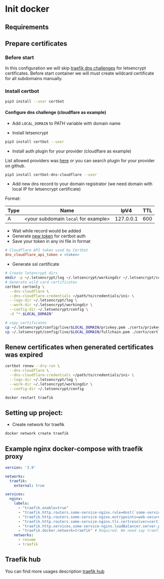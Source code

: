 # Init docker

## Requirements

## Prepare certificates

### Before start

In this configuration we will skip [traefik dns challenges](https://doc.traefik.io/traefik/user-guides/docker-compose/acme-dns/) for letsencrypt certificates.  Before start container we will must create wildcard certificate for all subdomains manually.

### Install certbot

```bash
pip3 install --user certbot
```

#### Configure dns challenge (cloudflare as example)

* Add `LOCAL_DOMAIN` to PATH variable with domain name

* Install letsencrypt

```bash
pip3 install certbot --user
```
* Install auth plugin for your provider (cloudflare as example)

List allowed providers was [here](https://letsencrypt.org/docs/client-options/) or you can search plugin for your provider on github.

```bash
pip3 install certbot-dns-cloudflare --user
```

* Add new dns record to your domain registrator (we need domain with local IP for letsencrypt certificate)

Format:

| Type | Name                                 | IpV4      | TTL |
|------|--------------------------------------|-----------|-----|
| A    | <your subdomain `local` for example> | 127.0.0.1 | 600 |

* Wait while record would be added
* Generate [new token](https://dash.cloudflare.com/?to=/:account/profile/api-tokens) for certbot auth
* Save your token in any ini file in format

```ini
# Cloudflare API token used by Certbot
dns_cloudflare_api_token = <token>
```

* Generate ssl certificate

```bash
# Create letencrypt dirs
mkdir -p ~/.letsencrypt/log ~/.letsencrypt/workingdir ~/.letsencrypt/config
# Generate wild card certificates
certbot certonly \
  --dns-cloudflare \
  --dns-cloudflare-credentials </path/to/credentials/ini> \
  --logs-dir ~/.letsencrypt/log \
  --work-dir ~/.letsencrypt/workingdir \
  --config-dir ~/.letsencrypt/config \
  -d "*.$LOCAL_DOMAIN"

# copy certificates
cp ~/.letsencrypt/config/live/$LOCAL_DOMAIN/privkey.pem ./certs/privkey.pem
cp ~/.letsencrypt/config/live/$LOCAL_DOMAIN/fullchain.pem ./certs/cert.pem
```

## Renew certificates when generated certificates was expired

```bash
certbot renew --dry-run \
  --dns-cloudflare \
  --dns-cloudflare-credentials </path/to/credentials/ini> \
  --logs-dir ~/.letsencrypt/log \
  --work-dir ~/.letsencrypt/workingdir \
  --config-dir ~/.letsencrypt/config 

docker restart traefik

```

## Setting up project:

* Create network for traefik

```bash
docker network create traefik
``` 

## Example nginx docker-compose with traefik proxy

```yaml 
version: '3.9'

networks:
  traefik:
    external: true

services:
  nginx:
    labels:
      - "traefik.enable=true"
      - "traefik.http.routers.some-service-nginx.rule=Host(`some-service.$LOCAL_DOMAIN`)" # replace with your domain
      - "traefik.http.routers.some-service-nginx.entrypoints=web-secure" # Allow only https
      - "traefik.http.routers.some-service-nginx.tls.certresolver=certificate" $ Certificates resolver
      - "traefik.http.services.some-service-nginx.loadBalancer.server.port=8080" # Proxied port
      - "traefik.docker.network=traefik" # Required. We need say traefik network for scan
    networks:
      - resume
      - traefik
```

## Traefik hub

You can find more usages description [traefik hub](https://doc.traefik.io/traefik-hub/)
